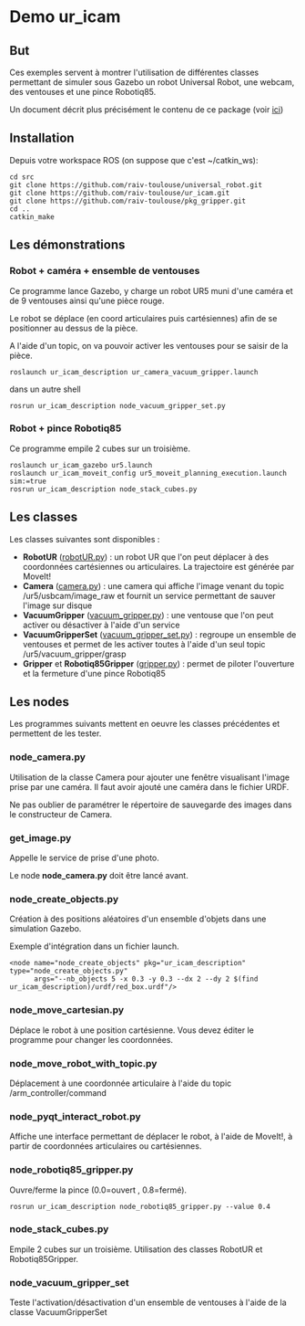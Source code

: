 # Demo ur_icam

## But
Ces exemples servent à montrer l'utilisation de différentes classes permettant de simuler sous Gazebo un robot Universal Robot, une webcam, des ventouses et une pince Robotiq85.

Un document décrit plus précisément le contenu de ce package (voir [ici](https://docs.google.com/document/d/1sBbloDQ2kFa2piVtJMc2v_1zyN-QUbDZUSSiXVrd0uw/edit#))

## Installation 

Depuis votre workspace ROS (on suppose que c'est ~/catkin_ws):

```
cd src
git clone https://github.com/raiv-toulouse/universal_robot.git
git clone https://github.com/raiv-toulouse/ur_icam.git
git clone https://github.com/raiv-toulouse/pkg_gripper.git 
cd ..
catkin_make
```
## Les démonstrations
### Robot + caméra + ensemble de ventouses
Ce programme lance Gazebo, y charge un robot UR5 muni d'une caméra et de 9 ventouses ainsi qu'une pièce rouge.

Le robot se déplace (en coord articulaires puis cartésiennes) afin de se positionner au dessus de la pièce.

A l'aide d'un topic, on va pouvoir activer les ventouses pour se saisir de la pièce.

```
roslaunch ur_icam_description ur_camera_vacuum_gripper.launch
```
dans un autre shell
```
rosrun ur_icam_description node_vacuum_gripper_set.py
```
### Robot + pince Robotiq85
Ce programme empile 2 cubes sur un troisième.
```commandline
roslaunch ur_icam_gazebo ur5.launch
roslaunch ur_icam_moveit_config ur5_moveit_planning_execution.launch sim:=true
rosrun ur_icam_description node_stack_cubes.py
```

## Les classes
Les classes suivantes sont disponibles :
  * **RobotUR** ([robotUR.py](https://github.com/raiv-toulouse/ur_icam/blob/master/scripts/robotUR.py)) : 
  un robot UR que l'on peut déplacer à des coordonnées cartésiennes ou articulaires. La trajectoire est générée par MoveIt!
  * **Camera** ([camera.py](https://github.com/raiv-toulouse/ur_icam/blob/master/scripts/camera.py)) :
  une camera qui affiche l'image venant du topic /ur5/usbcam/image_raw et fournit un service permettant de sauver l'image sur disque 
  *  **VacuumGripper** ([vacuum_gripper.py](https://github.com/raiv-toulouse/ur_icam/blob/master/ur_icam_description/src/ur_icam_description/vacuum_gripper.py)) :
  une ventouse que l'on peut activer ou désactiver à l'aide d'un service
  * **VacuumGripperSet** ([vacuum_gripper_set.py](https://github.com/raiv-toulouse/ur_icam/blob/master/ur_icam_description/src/ur_icam_description/vacuum_gripper_set.py)) :
  regroupe un ensemble de ventouses et permet de les activer toutes à l'aide d'un seul topic /ur5/vacuum_gripper/grasp
  * **Gripper** et **Robotiq85Gripper** ([gripper.py](https://github.com/raiv-toulouse/ur_icam/blob/master/ur_icam_description/src/ur_icam_description/gripper.py)) : permet de piloter l'ouverture et la fermeture d'une pince Robotiq85

## Les nodes
Les programmes suivants mettent en oeuvre les classes précédentes et permettent de les tester.

### node_camera.py
Utilisation de la classe Camera pour ajouter une fenêtre visualisant l'image prise par une caméra. Il faut avoir ajouté une caméra dans le fichier URDF.

Ne pas oublier de paramétrer le répertoire de sauvegarde des images dans le constructeur de Camera.

### get_image.py
Appelle le service de prise d'une photo.

Le node **node_camera.py** doit être lancé avant.

### node_create_objects.py 
Création à des positions aléatoires d'un ensemble d'objets dans une simulation Gazebo.

Exemple d'intégration dans un fichier launch.
```
<node name="node_create_objects" pkg="ur_icam_description" type="node_create_objects.py"
      args="--nb_objects 5 -x 0.3 -y 0.3 --dx 2 --dy 2 $(find ur_icam_description)/urdf/red_box.urdf"/>
```
### node_move_cartesian.py
Déplace le robot à une position cartésienne. Vous devez éditer le programme pour changer les coordonnées.

### node_move_robot_with_topic.py 
Déplacement à une coordonnée articulaire à l'aide du topic /arm_controller/command

### node_pyqt_interact_robot.py
Affiche une interface permettant de déplacer le robot, à l'aide de MoveIt!, à partir de coordonnées articulaires ou cartésiennes.

### node_robotiq85_gripper.py
Ouvre/ferme la pince (0.0=ouvert , 0.8=fermé).
```
rosrun ur_icam_description node_robotiq85_gripper.py --value 0.4
```
### node_stack_cubes.py
Empile 2 cubes sur un troisième. Utilisation des classes RobotUR et Robotiq85Gripper.

### node_vacuum_gripper_set
Teste l'activation/désactivation d'un ensemble de ventouses à l'aide de la classe VacuumGripperSet